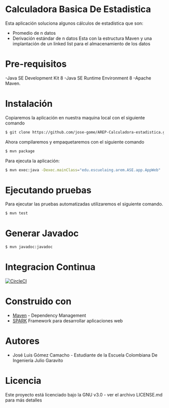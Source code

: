 # Calculadora Basica De Estadistica

Esta aplicación soluciona algunos cálculos de estadística que son:
  - Promedio de n datos
  - Derivación estándar de n datos
Esta con la estructura Maven y una implantación de un linked list para el almacenamiento de los datos

#

# Pre-requisitos
  -Java SE Development Kit 8
  -Java SE Runtime Environment 8
  -Apache Maven.

# Instalación
Copiaremos la aplicación en nuestra maquina local con el siguiente comando
```sh
$ git clone https://github.com/jose-gome/AREP-Calculadora-estadistica.git
 ```
Ahora compilaremos y empaquetaremos con el siguiente comando
```sh
$ mvn package 
```
Para ejecuta la aplicación:
```sh
$ mvn exec:java -Dexec.mainClass="edu.escuelaing.arem.ASE.app.AppWeb"
```
# Ejecutando pruebas
Para ejecutar las pruebas automatizadas utilizaremos el siguiente comando.
```sh
$ mvn test 
```
# Generar Javadoc

```sh
$ mvn javadoc:javadoc 
```
# Integracion Continua
[![CircleCI](https://circleci.com/gh/jose-gome/AREP-2020-1-Calculadora-estadistica.svg?style=svg)](https://circleci.com/gh/jose-gome/AREP-2020-1-Calculadora-estadistica)
# Construido con
  - [Maven](https://maven.apache.org/) - Dependency Management
  - [SPARK](http://sparkjava.com/) Framework para desarrollar aplicaciones web
 
# Autores
  - José Luis Gómez Camacho - Estudiante de la Escuela Colombiana De Ingeniería Julio Garavito
# Licencia
Este proyecto está licenciado bajo la GNU v3.0 - ver el archivo LICENSE.md para más detalles
